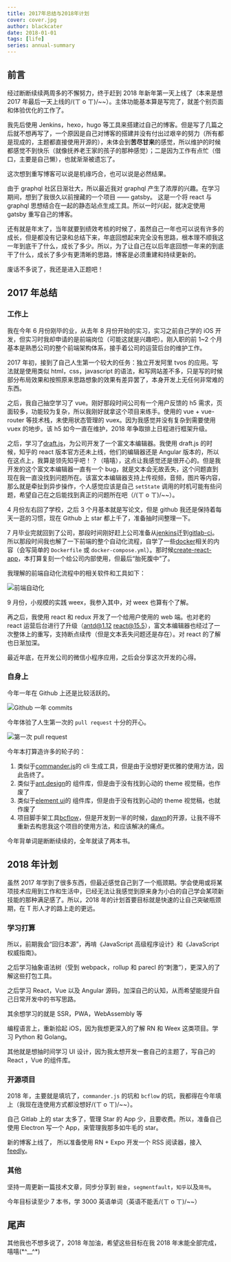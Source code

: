 ```yaml
---
title: 2017年总结与2018年计划
cover: cover.jpg
author: blackcater
date: 2018-01-01
tags: [life]
series: annual-summary
---
```


## 前言

经过断断续续两周多的不懈努力，终于赶到 2018 年新年第一天上线了（本来是想 2017 年最后一天上线的/(ㄒ o ㄒ)/~~）。主体功能基本算是写完了，就差个别页面和体验优化的工作了。

我先后使用 Jenkins，hexo，hugo 等工具来搭建过自己的博客。但是写了几篇之后就不想再写了，一个原因是自己对博客的搭建并没有付出过艰辛的努力（所有都是现成的，主题都直接使用开源的），未体会到**苦尽甘来**的感觉，所以维护的时候都感觉不到快乐（就像抚养老王家的孩子的那种感觉）；二是因为工作有点忙（借口，主要是自己懒），也就渐渐被遗忘了。

这次想到重写博客可以说是机缘巧合，也可以说是必然结果。

由于 graphql 社区日渐壮大，所以最近我对 graphql 产生了浓厚的兴趣。在学习期间，想到了我很久以前搜藏的一个项目 —— gatsby。 这是一个将 react 与 graphql 思想结合在一起的静态站点生成工具。所以一时兴起，就决定使用 gatsby 重写自己的博客。

还有就是年末了，当年就要到绩效考核的时候了，虽然自己一年也可以说有许多的成长，但是都没有记录和总结下来，年底回想起来完全没有思路，根本理不顺我这一年到底干了什么，成长了多少。所以，为了让自己在以后年底回想一年来的到底干了什么，成长了多少有更清晰的思路，博客是必须重建和持续更新的。

废话不多说了，我还是进入正题吧！

## 2017 年总结

### 工作上

我在今年 6 月份刚毕的业，从去年 8 月份开始的实习，实习之前自己学的 iOS 开发，但实习时我却申请的是前端岗位（可能这就是兴趣吧）。刚入职的前 1~2 个月基本是熟悉公司的整个前端架构体系，接手着公司的运营后台的维护工作。

2017 年初，接到了自己人生第一个较大的任务：独立开发阿里 tvos 的应用。写法就是使用类似 html，css，javascript 的语法，和写网站差不多，只是写的时候部分布局效果和按照原来思路想象的效果有差异罢了，本身开发上无任何非常难的东西。

之后，我自己抽空学习了 vue。刚好那段时间公司有一个用户反馈的 h5 需求，页面较多，功能较为复杂，所以我刚好就拿这个项目来练手。使用的 vue + vue-router 等技术栈，未使用状态管理的 vuex。因为我感觉并没有复杂到需要使用 vuex 的地步。该 h5 如今一直在维护，2018 年争取排上日程进行框架升级。

之后，学习了[draft.js](https://draftjs.org/)，为公司开发了一个富文本编辑器。我使用 draft.js 的时候，知乎的 react 版本官方还未上线，他们的编辑器还是 Angular 版本的，所以在这点上，我算是领先知乎吧！？（嘻嘻），这点让我感觉还是很开心的。但是我开发的这个富文本编辑器一直有一个 bug，就是文本会无故丢失，这个问题直到现在我一直没找到问题所在。该富文本编辑器支持上传视频，音频，图片等内容，那么就是牵扯到异步操作，个人感觉应该是自己 `setState` 调用的时机可能有些问题，希望自己在之后能找到真正的问题所在吧（/(ㄒ o ㄒ)/~~）。

4 月份左右回了学校，之后 3 个月基本就是写论文，但是 github 我还是保持着每天一逛的习惯，现在 Github 上 star 都上千了，准备抽时间整理一下。

7 月毕业完就回到了公司，那段时间刚好赶上公司准备从[jenkins](https://jenkins-ci.org/)迁到[gitlab-ci](https://about.gitlab.com/features/gitlab-ci-cd/)。所以那段时间我也解了一下前端的整个自动化流程，自学了一些[docker](https://www.docker.com/)相关的内容（会写简单的 `Dockerfile` 或 `docker-compose.yml`）。那时候[create-react-app](https://github.com/facebookincubator/create-react-app)，本打算复刻一个给公司内部使用，但最后“胎死腹中”了。

我理解的前端自动化流程中的相关软件和工具如下：

![前端自动化](http://oameisqha.bkt.clouddn.com/WX20180102-221209@2x.png)

9 月份，小规模的实践 weex，我参入其中，对 weex 也算有个了解。

再之后，我使用 react 和 redux 开发了一个给用户使用的 web 端。也对老的 react 运营后台进行了升级（antd@1.12 react@15.5），富文本编辑器也经过了一次整体上的重写，支持断点续传（但是文本丢失问题还是存在）。对 react 的了解也日渐加深。

最近年底，在开发公司的微信小程序应用，之后会分享这次开发的心得。

### 自身上

今年一年在 Github 上还是比较活跃的。

![Github 一年 commits](http://oameisqha.bkt.clouddn.com/WX20180102-223136@2x.png)

今年体验了人生第一次的 `pull request` 十分的开心。

![第一次 pull request](http://oameisqha.bkt.clouddn.com/WX20180102-222041@2x.png)

今年本打算造许多的轮子的：

1. 类似于[commander.js](https://github.com/tj/commander.js)的 cli 生成工具，但是由于没想好更优雅的使用方法，因此告终了。
2. 类似于[ant.design](https://github.com/ant-design/ant-design)的 组件库，但是由于没有找到心动的 theme
   视觉稿，也作废了
3. 类似于[element ui](https://github.com/ElemeFE/element)的 组件库，但是由于没有找到心动的 theme 视觉稿，也就作废了
4. 项目脚手架工具[bcflow](https://github.com/the-bcflow/bcflow)，但是开发到一半的时候，[dawn](https://github.com/alibaba/dawn)的开源，让我不得不重新去构思我这个项目的使用方法，和应该解决的痛点。

今年背单词是断断续续的，全年就读了两本书。

## 2018 年计划

虽然 2017 年学到了很多东西，但最近感觉自己到了一个瓶颈期。学会使用或将某项技术应用到工作和生活中，已经无法让我感觉到原来身为小白的自己学会某项新技能的那种满足感了。所以，2018 年的计划首要目标就是快速的让自己突破瓶颈期，在 T 形人才的路上走的更远。

### 学习打算

所以，前期我会“回归本源”，再啃《JavaScript 高级程序设计》和《JavaScript 权威指南》。

之后学习抽象语法树（受到 webpack，rollup 和 parecl 的“刺激”），更深入的了解这些打包工具。

之后学习 React，Vue 以及 Angular 源码，加深自己的认知，从而希望能提升自己日常开发中的书写思路。

其余想学习的就是 SSR，PWA，WebAssembly 等

编程语言上，重新拾起 iOS，因为我想更深入的了解 RN 和 Weex 这类项目。学习 Python 和 Golang。

其他就是想抽时间学习 UI 设计，因为我太想开发一套自己的主题了，写自己的 React ，Vue 的组件库。

### 开源项目

2018 年，主要就是填坑了，`commander.js` 的坑和 `bcflow` 的坑，我都得在今年填上（我现在连使用方式都没想好/(ㄒ o ㄒ)/~~）。

自己 Gitlab 上的 star 太多了，管理 Star 的 App 少，且要收费。所以，准备自己使用 Electron 写一个 App，来管理我那多如牛毛的 star。

新的博客上线了， 所以准备使用 RN + Expo 开发一个 RSS 阅读器，接入[feedly](https://feedly.com/)。

### 其他

坚持一周更新一篇技术文章，同步分享到 `掘金`，`segmentfault`，`知乎`以及`简书`。

今年目标读至少 7 本书，学 3000 英语单词（英语不能丢/(ㄒ o ㄒ)/~~）

## 尾声

其他我也不想多说了，2018 年加油，希望这些目标在我 2018 年末能全部完成，嘻嘻(\*^\_\_^\*)
